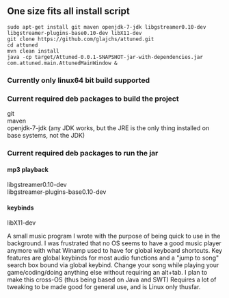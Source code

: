 ## One size fits all install script
```
sudo apt-get install git maven openjdk-7-jdk libgstreamer0.10-dev libgstreamer-plugins-base0.10-dev libX11-dev
git clone https://github.com/glajchs/attuned.git
cd attuned
mvn clean install
java -cp target/Attuned-0.0.1-SNAPSHOT-jar-with-dependencies.jar com.attuned.main.AttunedMainWindow &
```
### Currently only linux64 bit build supported

### Current required deb packages to build the project
git  
maven  
openjdk-7-jdk (any JDK works, but the JRE is the only thing installed on base systems, not the JDK)  

### Current required deb packages to run the jar

#### mp3 playback
libgstreamer0.10-dev  
libgstreamer-plugins-base0.10-dev  

#### keybinds
libX11-dev  


A small music program I wrote with the purpose of being quick to use in the background.
I was frustrated that no OS seems to have a good music player anymore with what Winamp used to have for global keyboard shortcuts.
Key features are global keybinds for most audio functions and a "jump to song" search box bound via global keybind.
Change your song while playing your game/coding/doing anything else without requiring an alt+tab.
I plan to make this cross-OS (thus being based on Java and SWT)
Requires a lot of tweaking to be made good for general use, and is Linux only thusfar.
